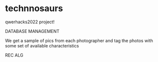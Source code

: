# technnosaurs
qwerhacks2022 project!

DATABASE MANAGEMENT

We get a sample of pics from each photographer and tag the photos with some set of available characteristics

REC ALG
